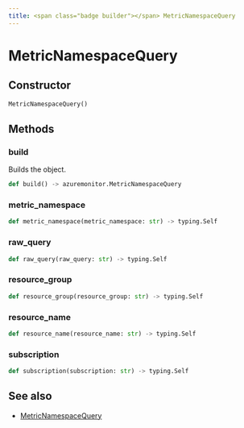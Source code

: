```yaml
---
title: <span class="badge builder"></span> MetricNamespaceQuery
---
```

# <span class="badge builder"></span> MetricNamespaceQuery

## Constructor

```python
MetricNamespaceQuery()
```
## Methods

### <span class="badge object-method"></span> build

Builds the object.

```python
def build() -> azuremonitor.MetricNamespaceQuery
```

### <span class="badge object-method"></span> metric_namespace

```python
def metric_namespace(metric_namespace: str) -> typing.Self
```

### <span class="badge object-method"></span> raw_query

```python
def raw_query(raw_query: str) -> typing.Self
```

### <span class="badge object-method"></span> resource_group

```python
def resource_group(resource_group: str) -> typing.Self
```

### <span class="badge object-method"></span> resource_name

```python
def resource_name(resource_name: str) -> typing.Self
```

### <span class="badge object-method"></span> subscription

```python
def subscription(subscription: str) -> typing.Self
```

## See also

 * <span class="badge object-type-class"></span> [MetricNamespaceQuery](./object-MetricNamespaceQuery.md)
